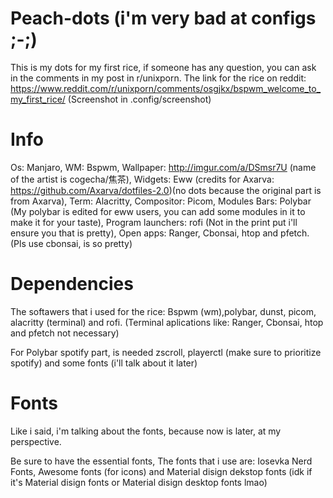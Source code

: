 # Peach-dots (i'm very bad at configs ;-;)
This is my dots for my first rice, if someone has any question, you can ask in the comments in my post in r/unixporn. The link for the rice on reddit: https://www.reddit.com/r/unixporn/comments/osgjkx/bspwm_welcome_to_my_first_rice/ (Screenshot in .config/screenshot)

# Info

Os: Manjaro,
WM: Bspwm,
Wallpaper: http://imgur.com/a/DSmsr7U (name of the artist is cogecha/焦茶),
Widgets: Eww (credits for Axarva: https://github.com/Axarva/dotfiles-2.0)(no dots because the original part is from Axarva),
Term: Alacritty,
Compositor: Picom,
Modules Bars: Polybar (My polybar is edited for eww users, you can add some modules in it to make it for your taste),
Program launchers: rofi (Not in the print put i'll ensure you that is pretty),
Open apps: Ranger, Cbonsai, htop and pfetch. (Pls use cbonsai, is so pretty)

# Dependencies

The softawers that i used for the rice: Bspwm (wm),polybar, dunst, picom, alacritty (terminal) and rofi. (Terminal aplications like: Ranger, Cbonsai, htop and pfetch not necessary)

For Polybar spotify part, is needed zscroll, playerctl (make sure to prioritize spotify) and some fonts (i'll talk about it later)

# Fonts
Like i said, i'm talking about the fonts, because now is later, at my perspective. 

Be sure to have the essential fonts, The fonts that i use are: Iosevka Nerd Fonts, Awesome fonts (for icons) and Material disign dekstop fonts (idk if it's Material disign fonts or Material disign desktop fonts lmao)
